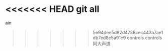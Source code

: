 <<<<<<< HEAD
git all
=======
ain
>>>>>>> 5e94dee5d82d4738cec443a7ae1db7ed8c5a91c9
controls
controls
阿大声道